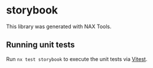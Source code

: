 # storybook

This library was generated with NAX Tools.

## Running unit tests

Run `nx test storybook` to execute the unit tests via [Vitest](https://vitest.dev/).
